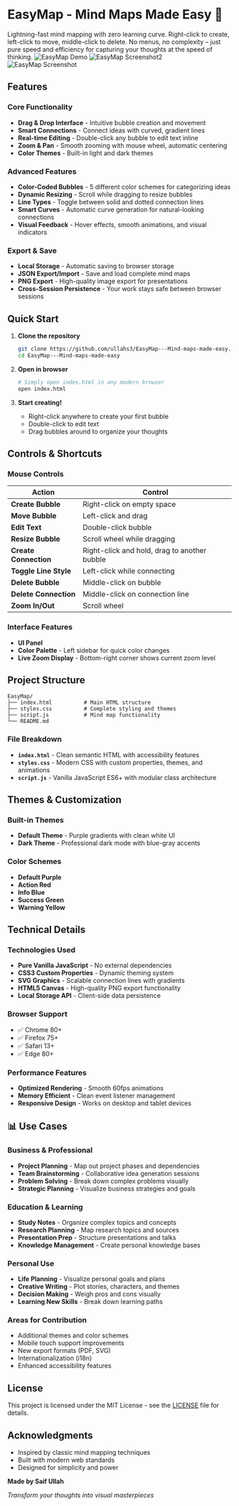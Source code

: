 # EasyMap - Mind Maps Made Easy 🧠

Lightning-fast mind mapping with zero learning curve. Right-click to create, left-click to move, middle-click to delete. No menus, no complexity – just pure speed and efficiency for capturing your thoughts at the speed of thinking.
![EasyMap Demo](assets/demo.gif)
![EasyMap Screenshot2](assets/screenshot2.png)
![EasyMap Screenshot](assets/screenshot.png)

## Features

### Core Functionality

- **Drag & Drop Interface** - Intuitive bubble creation and movement
- **Smart Connections** - Connect ideas with curved, gradient lines
- **Real-time Editing** - Double-click any bubble to edit text inline
- **Zoom & Pan** - Smooth zooming with mouse wheel, automatic centering
- **Color Themes** - Built-in light and dark themes

### Advanced Features

- **Color-Coded Bubbles** - 5 different color schemes for categorizing ideas
- **Dynamic Resizing** - Scroll while dragging to resize bubbles
- **Line Types** - Toggle between solid and dotted connection lines
- **Smart Curves** - Automatic curve generation for natural-looking connections
- **Visual Feedback** - Hover effects, smooth animations, and visual indicators

### Export & Save

- **Local Storage** - Automatic saving to browser storage
- **JSON Export/Import** - Save and load complete mind maps
- **PNG Export** - High-quality image export for presentations
- **Cross-Session Persistence** - Your work stays safe between browser sessions

## Quick Start

1. **Clone the repository**

   ```bash
   git clone https://github.com/ullahs3/EasyMap---Mind-maps-made-easy.git
   cd EasyMap---Mind-maps-made-easy
   ```

2. **Open in browser**

   ```bash
   # Simply open index.html in any modern browser
   open index.html
   ```

3. **Start creating!**
   - Right-click anywhere to create your first bubble
   - Double-click to edit text
   - Drag bubbles around to organize your thoughts

## Controls & Shortcuts

### Mouse Controls

| Action                | Control                                      |
| --------------------- | -------------------------------------------- |
| **Create Bubble**     | Right-click on empty space                   |
| **Move Bubble**       | Left-click and drag                          |
| **Edit Text**         | Double-click bubble                          |
| **Resize Bubble**     | Scroll wheel while dragging                  |
| **Create Connection** | Right-click and hold, drag to another bubble |
| **Toggle Line Style** | Left-click while connecting                  |
| **Delete Bubble**     | Middle-click on bubble                       |
| **Delete Connection** | Middle-click on connection line              |
| **Zoom In/Out**       | Scroll wheel                                 |

### Interface Features

- **UI Panel**
- **Color Palette** - Left sidebar for quick color changes
- **Live Zoom Display** - Bottom-right corner shows current zoom level

## Project Structure

```
EasyMap/
├── index.html          # Main HTML structure
├── styles.css          # Complete styling and themes
├── script.js           # Mind map functionality
└── README.md
```

### File Breakdown

- **`index.html`** - Clean semantic HTML with accessibility features
- **`styles.css`** - Modern CSS with custom properties, themes, and animations
- **`script.js`** - Vanilla JavaScript ES6+ with modular class architecture

## Themes & Customization

### Built-in Themes

- **Default Theme** - Purple gradients with clean white UI
- **Dark Theme** - Professional dark mode with blue-gray accents

### Color Schemes

- **Default Purple**
- **Action Red**
- **Info Blue**
- **Success Green**
- **Warning Yellow**

## Technical Details

### Technologies Used

- **Pure Vanilla JavaScript** - No external dependencies
- **CSS3 Custom Properties** - Dynamic theming system
- **SVG Graphics** - Scalable connection lines with gradients
- **HTML5 Canvas** - High-quality PNG export functionality
- **Local Storage API** - Client-side data persistence

### Browser Support

- ✅ Chrome 80+
- ✅ Firefox 75+
- ✅ Safari 13+
- ✅ Edge 80+

### Performance Features

- **Optimized Rendering** - Smooth 60fps animations
- **Memory Efficient** - Clean event listener management
- **Responsive Design** - Works on desktop and tablet devices

## 📊 Use Cases

### Business & Professional

- **Project Planning** - Map out project phases and dependencies
- **Team Brainstorming** - Collaborative idea generation sessions
- **Problem Solving** - Break down complex problems visually
- **Strategic Planning** - Visualize business strategies and goals

### Education & Learning

- **Study Notes** - Organize complex topics and concepts
- **Research Planning** - Map research topics and sources
- **Presentation Prep** - Structure presentations and talks
- **Knowledge Management** - Create personal knowledge bases

### Personal Use

- **Life Planning** - Visualize personal goals and plans
- **Creative Writing** - Plot stories, characters, and themes
- **Decision Making** - Weigh pros and cons visually
- **Learning New Skills** - Break down learning paths

### Areas for Contribution

- Additional themes and color schemes
- Mobile touch support improvements
- New export formats (PDF, SVG)
- Internationalization (i18n)
- Enhanced accessibility features

## License

This project is licensed under the MIT License - see the [LICENSE](LICENSE) file for details.

## Acknowledgments

- Inspired by classic mind mapping techniques
- Built with modern web standards
- Designed for simplicity and power

**Made by Saif Ullah**

_Transform your thoughts into visual masterpieces_
